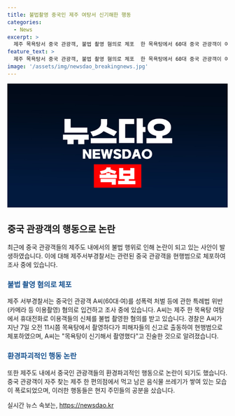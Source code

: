```yaml
---
title: 불법촬영 중국인 제주 여탕서 신기해한 행동
categories:
  - News
excerpt: >
  제주 목욕탕서 중국 관광객, 불법 촬영 혐의로 체포  한 목욕탕에서 60대 중국 관광객이 여성들을 휴대폰으로 촬영한 혐의로 경찰에 체포됐다. 경찰은 휴대폰 감식 등 수사를 진행 중이며, 최근 중국 관광객들의 불만행동이 잇따라 논란이 되고 있다. 중국 관광객을 향한 논란은 어디까지 확산될지 주목된다.
feature_text: >
  제주 목욕탕서 중국 관광객, 불법 촬영 혐의로 체포  한 목욕탕에서 60대 중국 관광객이 여성들을 휴대폰으로 촬영한 혐의로 경찰에 체포됐다. 경찰은 휴대폰 감식 등 수사를 진행 중이며, 최근 중국 관광객들의 불만행동이 잇따라 논란이 되고 있다. 중국 관광객을 향한 논란은 어디까지 확산될지 주목된다.
image: '/assets/img/newsdao_breakingnews.jpg'
---
```


<p><img src="/assets/img/newsdao_breakingnews.jpg" alt="koreaapp 속보" /></p>

<h2 data-ke-size="size26">중국 관광객의 행동으로 논란</h2>

<p data-ke-size="size16">최근에 중국 관광객들의 제주도 내에서의 불법 행위로 인해 논란이 되고 있는 사안이 발생하였습니다. 이에 대해 제주서부경찰서는 관련된 중국 관광객을 현행범으로 체포하여 조사 중에 있습니다.</p>

<h3><b><span style="color: #1a5490;">불법 촬영 혐의로 체포</span></b></h3>

<p data-ke-size="size16">제주 서부경찰서는 중국인 관광객 A씨(60대·여)를 성폭력 처벌 등에 관한 특례법 위반(카메라 등 이용촬영) 혐의로 입건하고 조사 중에 있습니다. A씨는 제주 한 목욕탕 여탕에서 휴대전화로 이용객들의 신체를 불법 촬영한 혐의를 받고 있습니다. 경찰은 A씨가 지난 7일 오전 11시쯤 목욕탕에서 촬영하다가 피해자들의 신고로 출동하여 현행범으로 체포하였으며, A씨는 "목욕탕이 신기해서 촬영했다"고 진술한 것으로 알려졌습니다.</p>

<h3><b><span style="color: #1a5490;">환경파괴적인 행동 논란</span></b></h3>

<p data-ke-size="size16">또한 제주도 내에서 중국인 관광객들의 환경파괴적인 행동으로 논란이 되기도 했습니다. 중국 관광객이 자주 찾는 제주 한 편의점에서 먹고 남은 음식물 쓰레기가 쌓여 있는 모습이 폭로되었으며, 이러한 행동들은 현지 주민들의 공분을 샀습니다.</p>
실시간 뉴스 속보는, <a href="https://newsdao.kr" rel="dofollow">https://newsdao.kr</a>


